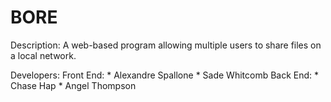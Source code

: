 # BORE

Description:
    A web-based program allowing multiple users to share files on a local network.

Developers:
    Front End:
        * Alexandre Spallone
        * Sade Whitcomb
    Back End:
        * Chase Hap
        * Angel Thompson
